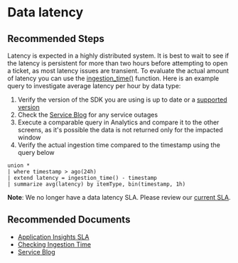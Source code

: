 <properties 
    pageTitle="Where's my data (Latency)?"
    description="Where's my data (Latency)?"
    service="microsoft.insights"
    resource="components"
    articleId="insights_datalatency"
    authors="debugthings"
    ms.author="jamdavi"
    displayOrder="999"
    selfHelpType="resource"
    productPesIds="15693"
    supportTopicIds="32546624"
    cloudEnvironments="public, Fairfax"
	ownershipId="AzureMonitoring_ApplicationInsights"
/>
 
# Data latency

## **Recommended Steps**

Latency is expected in a highly distributed system. It is best to wait to see if the latency is persistent for more than two hours before attempting to open a ticket, as most latency issues are transient. To evaluate the actual amount of latency you can use the [ingestion_time()](https://docs.microsoft.com/azure/kusto/query/ingestiontimefunction) function. Here is an example query to investigate average latency per hour by data type:

1. Verify the version of the SDK you are using is up to date or a [supported version](https://github.com/Microsoft/ApplicationInsights-Home#officially-supported-sdks)  
2. Check the [Service Blog](https://techcommunity.microsoft.com/t5/Azure-Monitor-Status/bg-p/AzureMonitorStatusBlog) for any service outages
3. Execute a comparable query in Analytics and compare it to the other screens, as it's possible the data is not returned only for the impacted window
4. Verify the actual ingestion time compared to the timestamp using the query below

```
union *
| where timestamp > ago(24h)
| extend latency = ingestion_time() - timestamp
| summarize avg(latency) by itemType, bin(timestamp, 1h)
```

**Note**: We no longer have a data latency SLA. Please review our [current SLA](https://azure.microsoft.com/support/legal/sla/application-insights/v1_2/).<br>


## **Recommended Documents**

* [Application Insights SLA](https://azure.microsoft.com/support/legal/sla/application-insights/v1_2/)<br>
* [Checking Ingestion Time](https://docs.microsoft.com/azure/azure-monitor/platform/data-ingestion-time#checking-ingestion-time)<br>
* [Service Blog](https://techcommunity.microsoft.com/t5/Azure-Monitor-Status/bg-p/AzureMonitorStatusBlog)<br>
